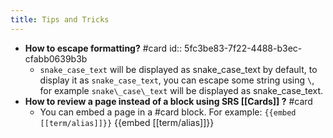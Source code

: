 ```yaml
---
title: Tips and Tricks
---
```


- **How to escape formatting?** #card
  id:: 5fc3be83-7f22-4488-b3ec-cfabb0639b3b
	- `snake_case_text` will be displayed as snake_case_text by default, to display it as `snake_case_text`, you can escape some string using `\`, for example `snake\_case\_text` will be displayed as snake\_case\_text.
- **How to review a page instead of a block using SRS [[Cards]] ?** #card
	- You can embed a page in a #card block. For example:
	  `{{embed [[term/alias]]}}`
	  {{embed [[term/alias]]}}